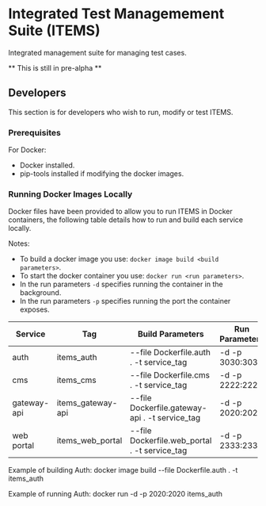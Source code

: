 # Integrated Test Managemement Suite (ITEMS)

Integrated management suite for managing test cases.

** This is still in pre-alpha **

## Developers

This section is for developers who wish to run, modify or test ITEMS.

### Prerequisites

For Docker:
* Docker installed.
* pip-tools installed if modifying the docker images.

### Running Docker Images Locally

Docker files have been provided to allow you to run ITEMS in Docker containers, the
following table details how to run and build each service locally.

Notes:
* To build a docker image you use: `docker image build <build parameters>`.
* To start the docker container you use: `docker run <run parameters>`.
* In the run parameters `-d` specifies running the container in the background.
* In the run parameters `-p` specifies running the port the container exposes.


Service | Tag | Build Parameters | Run Parameters
------------ | ------------- | ------------- | -------------
auth | items_auth | --file Dockerfile.auth . -t service_tag | -d -p 3030:3030 <Tag>
cms | items_cms | --file Dockerfile.cms . -t service_tag | -d -p 2222:2222 <Tag>
gateway-api | items_gateway-api | --file Dockerfile.gateway-api . -t service_tag | -d -p 2020:2020 <Tag>
web portal | items_web_portal | --file Dockerfile.web_portal . -t service_tag | -d -p 2333:2333 <Tag>

Example of building Auth: docker image build --file Dockerfile.auth . -t items_auth

Example of running Auth: docker run -d -p 2020:2020 items_auth
